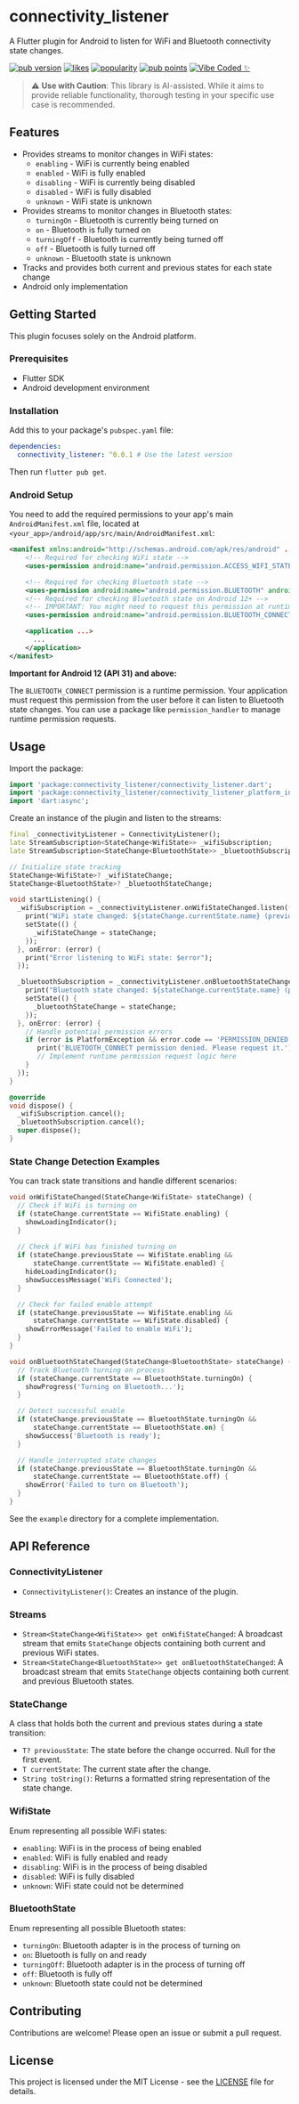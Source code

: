 # connectivity_listener

A Flutter plugin for Android to listen for WiFi and Bluetooth connectivity state changes.

[![pub version](https://img.shields.io/pub/v/connectivity_listener.svg)](https://pub.dev/packages/connectivity_listener)
[![likes](https://img.shields.io/pub/likes/connectivity_listener)](https://pub.dev/packages/connectivity_listener)
[![popularity](https://img.shields.io/pub/popularity/connectivity_listener)](https://pub.dev/packages/connectivity_listener)
[![pub points](https://img.shields.io/pub/points/connectivity_listener)](https://pub.dev/packages/connectivity_listener)
[![Vibe Coded ✨](https://img.shields.io/badge/Vibe_Coded-✨-purple)](https://github.com/Prince2347X/connectivity_listener)

> ⚠️ **Use with Caution**: This library is AI-assisted. While it aims to provide reliable functionality, thorough testing in your specific use case is recommended.

## Features

*   Provides streams to monitor changes in WiFi states:
    * `enabling` - WiFi is currently being enabled
    * `enabled` - WiFi is fully enabled
    * `disabling` - WiFi is currently being disabled
    * `disabled` - WiFi is fully disabled
    * `unknown` - WiFi state is unknown
*   Provides streams to monitor changes in Bluetooth states:
    * `turningOn` - Bluetooth is currently being turned on
    * `on` - Bluetooth is fully turned on
    * `turningOff` - Bluetooth is currently being turned off
    * `off` - Bluetooth is fully turned off
    * `unknown` - Bluetooth state is unknown
*   Tracks and provides both current and previous states for each state change
*   Android only implementation

## Getting Started

This plugin focuses solely on the Android platform.

### Prerequisites

*   Flutter SDK
*   Android development environment

### Installation

Add this to your package's `pubspec.yaml` file:

```yaml
dependencies:
  connectivity_listener: ^0.0.1 # Use the latest version
```

Then run `flutter pub get`.

### Android Setup

You need to add the required permissions to your app's main `AndroidManifest.xml` file, located at `<your_app>/android/app/src/main/AndroidManifest.xml`:

```xml
<manifest xmlns:android="http://schemas.android.com/apk/res/android" ...>
    <!-- Required for checking WiFi state -->
    <uses-permission android:name="android.permission.ACCESS_WIFI_STATE" />

    <!-- Required for checking Bluetooth state -->
    <uses-permission android:name="android.permission.BLUETOOTH" android:maxSdkVersion="30" />
    <!-- Required for checking Bluetooth state on Android 12+ -->
    <!-- IMPORTANT: You might need to request this permission at runtime -->
    <uses-permission android:name="android.permission.BLUETOOTH_CONNECT" />

    <application ...>
      ...
    </application>
</manifest>
```

**Important for Android 12 (API 31) and above:**

The `BLUETOOTH_CONNECT` permission is a runtime permission. Your application must request this permission from the user before it can listen to Bluetooth state changes. You can use a package like `permission_handler` to manage runtime permission requests.

## Usage

Import the package:

```dart
import 'package:connectivity_listener/connectivity_listener.dart';
import 'package:connectivity_listener/connectivity_listener_platform_interface.dart'; // For enums
import 'dart:async';
```

Create an instance of the plugin and listen to the streams:

```dart
final _connectivityListener = ConnectivityListener();
late StreamSubscription<StateChange<WifiState>> _wifiSubscription;
late StreamSubscription<StateChange<BluetoothState>> _bluetoothSubscription;

// Initialize state tracking
StateChange<WifiState>? _wifiStateChange;
StateChange<BluetoothState>? _bluetoothStateChange;

void startListening() {
  _wifiSubscription = _connectivityListener.onWifiStateChanged.listen((StateChange<WifiState> stateChange) {
    print("WiFi state changed: ${stateChange.currentState.name} (previous: ${stateChange.previousState?.name ?? 'none'})");
    setState(() {
      _wifiStateChange = stateChange;
    });
  }, onError: (error) {
    print("Error listening to WiFi state: $error");
  });

  _bluetoothSubscription = _connectivityListener.onBluetoothStateChanged.listen((StateChange<BluetoothState> stateChange) {
    print("Bluetooth state changed: ${stateChange.currentState.name} (previous: ${stateChange.previousState?.name ?? 'none'})");
    setState(() {
      _bluetoothStateChange = stateChange;
    });
  }, onError: (error) {
    // Handle potential permission errors
    if (error is PlatformException && error.code == 'PERMISSION_DENIED') {
       print('BLUETOOTH_CONNECT permission denied. Please request it.');
       // Implement runtime permission request logic here
    }
  });
}

@override
void dispose() {
  _wifiSubscription.cancel();
  _bluetoothSubscription.cancel();
  super.dispose();
}
```

### State Change Detection Examples

You can track state transitions and handle different scenarios:

```dart
void onWifiStateChanged(StateChange<WifiState> stateChange) {
  // Check if WiFi is turning on
  if (stateChange.currentState == WifiState.enabling) {
    showLoadingIndicator();
  }
  
  // Check if WiFi has finished turning on
  if (stateChange.previousState == WifiState.enabling && 
      stateChange.currentState == WifiState.enabled) {
    hideLoadingIndicator();
    showSuccessMessage('WiFi Connected');
  }

  // Check for failed enable attempt
  if (stateChange.previousState == WifiState.enabling && 
      stateChange.currentState == WifiState.disabled) {
    showErrorMessage('Failed to enable WiFi');
  }
}

void onBluetoothStateChanged(StateChange<BluetoothState> stateChange) {
  // Track Bluetooth turning on process
  if (stateChange.currentState == BluetoothState.turningOn) {
    showProgress('Turning on Bluetooth...');
  }

  // Detect successful enable
  if (stateChange.previousState == BluetoothState.turningOn && 
      stateChange.currentState == BluetoothState.on) {
    showSuccess('Bluetooth is ready');
  }

  // Handle interrupted state changes
  if (stateChange.previousState == BluetoothState.turningOn && 
      stateChange.currentState == BluetoothState.off) {
    showError('Failed to turn on Bluetooth');
  }
}
```

See the `example` directory for a complete implementation.

## API Reference

### ConnectivityListener

*   `ConnectivityListener()`: Creates an instance of the plugin.

### Streams

*   `Stream<StateChange<WifiState>> get onWifiStateChanged`: A broadcast stream that emits `StateChange` objects containing both current and previous WiFi states.
*   `Stream<StateChange<BluetoothState>> get onBluetoothStateChanged`: A broadcast stream that emits `StateChange` objects containing both current and previous Bluetooth states.

### StateChange<T>

A class that holds both the current and previous states during a state transition:

*   `T? previousState`: The state before the change occurred. Null for the first event.
*   `T currentState`: The current state after the change.
*   `String toString()`: Returns a formatted string representation of the state change.

### WifiState

Enum representing all possible WiFi states:
*   `enabling`: WiFi is in the process of being enabled
*   `enabled`: WiFi is fully enabled and ready
*   `disabling`: WiFi is in the process of being disabled
*   `disabled`: WiFi is fully disabled
*   `unknown`: WiFi state could not be determined

### BluetoothState

Enum representing all possible Bluetooth states:
*   `turningOn`: Bluetooth adapter is in the process of turning on
*   `on`: Bluetooth is fully on and ready
*   `turningOff`: Bluetooth adapter is in the process of turning off
*   `off`: Bluetooth is fully off
*   `unknown`: Bluetooth state could not be determined

## Contributing

Contributions are welcome! Please open an issue or submit a pull request.

## License

This project is licensed under the MIT License - see the [LICENSE](LICENSE) file for details.

